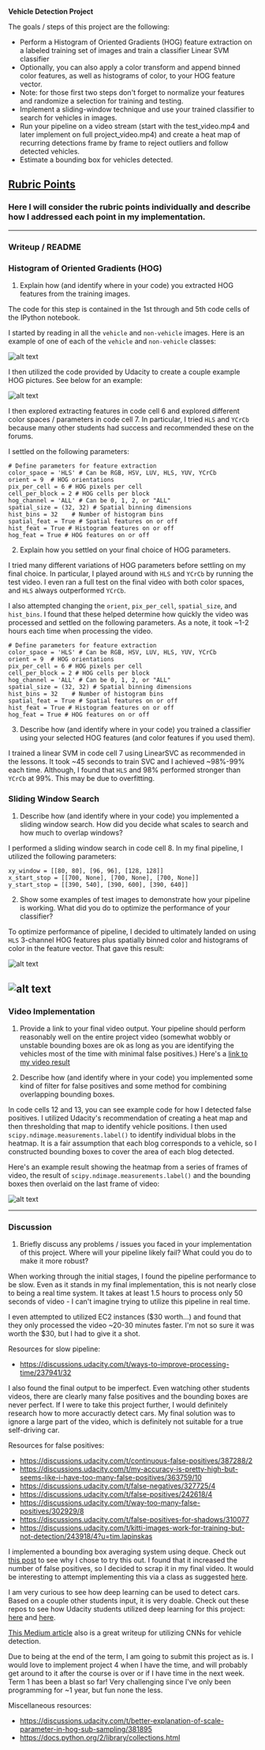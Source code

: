 **Vehicle Detection Project**

The goals / steps of this project are the following:

* Perform a Histogram of Oriented Gradients (HOG) feature extraction on a labeled training set of images and train a classifier Linear SVM classifier
* Optionally, you can also apply a color transform and append binned color features, as well as histograms of color, to your HOG feature vector. 
* Note: for those first two steps don't forget to normalize your features and randomize a selection for training and testing.
* Implement a sliding-window technique and use your trained classifier to search for vehicles in images.
* Run your pipeline on a video stream (start with the test_video.mp4 and later implement on full project_video.mp4) and create a heat map of recurring detections frame by frame to reject outliers and follow detected vehicles.
* Estimate a bounding box for vehicles detected.

## [Rubric Points](https://review.udacity.com/#!/rubrics/513/view)
### Here I will consider the rubric points individually and describe how I addressed each point in my implementation.  

---
### Writeup / README

### Histogram of Oriented Gradients (HOG)

1. Explain how (and identify where in your code) you extracted HOG features from the training images.

The code for this step is contained in the 1st through and 5th code cells of the IPython notebook.

I started by reading in all the `vehicle` and `non-vehicle` images.  Here is an example of one of each of the `vehicle` and `non-vehicle` classes:

![alt text](https://github.com/tlapinsk/CarND-Vehicle-Detection/blob/master/example_images/car_noncar.png?raw=true "Car and Non-Car")

I then utilized the code provided by Udacity to create a couple example HOG pictures. See below for an example:

![alt text](https://github.com/tlapinsk/CarND-Vehicle-Detection/blob/master/example_images/HOG.png?raw=true "HOG")

I then explored extracting features in code cell 6 and explored different color spaces / parameters in code cell 7. In particular, I tried `HLS` and `YCrCb` because many other students had success and recommended these on the forums. 

I settled on the following parameters:

	# Define parameters for feature extraction
	color_space = 'HLS' # Can be RGB, HSV, LUV, HLS, YUV, YCrCb
	orient = 9  # HOG orientations
	pix_per_cell = 6 # HOG pixels per cell
	cell_per_block = 2 # HOG cells per block
	hog_channel = 'ALL' # Can be 0, 1, 2, or "ALL"
	spatial_size = (32, 32) # Spatial binning dimensions
	hist_bins = 32    # Number of histogram bins
	spatial_feat = True # Spatial features on or off
	hist_feat = True # Histogram features on or off
	hog_feat = True # HOG features on or off

2. Explain how you settled on your final choice of HOG parameters.

I tried many different variations of HOG parameters before settling on my final choice. In particular, I played around with `HLS` and `YCrCb` by running the test video. I even ran a full test on the final video with both color spaces, and `HLS` always outperformed `YCrCb`.

I also attempted changing the `orient`, `pix_per_cell`, `spatial_size`, and `hist_bins`. I found that these helped determine how quickly the video was processed and settled on the following parameters. As a note, it took ~1-2 hours each time when processing the video.

	# Define parameters for feature extraction
	color_space = 'HLS' # Can be RGB, HSV, LUV, HLS, YUV, YCrCb
	orient = 9  # HOG orientations
	pix_per_cell = 6 # HOG pixels per cell
	cell_per_block = 2 # HOG cells per block
	hog_channel = 'ALL' # Can be 0, 1, 2, or "ALL"
	spatial_size = (32, 32) # Spatial binning dimensions
	hist_bins = 32    # Number of histogram bins
	spatial_feat = True # Spatial features on or off
	hist_feat = True # Histogram features on or off
	hog_feat = True # HOG features on or off

3. Describe how (and identify where in your code) you trained a classifier using your selected HOG features (and color features if you used them).

I trained a linear SVM in code cell 7 using LinearSVC as recommended in the lessons. It took ~45 seconds to train SVC and I achieved ~98%-99% each time. Although, I found that `HLS` and 98% performed stronger than `YCrCb` at 99%. This may be due to overfitting.

### Sliding Window Search

1. Describe how (and identify where in your code) you implemented a sliding window search.  How did you decide what scales to search and how much to overlap windows?

I performed a sliding window search in code cell 8. In my final pipeline, I utilized the following parameters:

	xy_window = [[80, 80], [96, 96], [128, 128]]
	x_start_stop = [[700, None], [700, None], [700, None]]
	y_start_stop = [[390, 540], [390, 600], [390, 640]]

2. Show some examples of test images to demonstrate how your pipeline is working.  What did you do to optimize the performance of your classifier?

To optimize performance of pipeline, I decided to ultimately landed on using `HLS` 3-channel HOG features plus spatially binned color and histograms of color in the feature vector. That gave this result:

![alt text](https://github.com/tlapinsk/CarND-Vehicle-Detection/blob/master/example_images/classify.png?raw=true "Example 1")

![alt text](https://github.com/tlapinsk/CarND-Vehicle-Detection/blob/master/example_images/classify2.png?raw=true "Example 2")
---

### Video Implementation

1. Provide a link to your final video output.  Your pipeline should perform reasonably well on the entire project video (somewhat wobbly or unstable bounding boxes are ok as long as you are identifying the vehicles most of the time with minimal false positives.)
Here's a [link to my video result](./project_video_output.mp4)


2. Describe how (and identify where in your code) you implemented some kind of filter for false positives and some method for combining overlapping bounding boxes.

In code cells 12 and 13, you can see example code for how I detected false positives. I utilized Udacity's recommendation of creating a heat map and then thresholding that map to identify vehicle positions. I then used `scipy.ndimage.measurements.label()` to identify individual blobs in the heatmap. It is a fair assumption that each blog corresponds to a vehicle, so I constructed bounding boxes to cover the area of each blog detected.

Here's an example result showing the heatmap from a series of frames of video, the result of `scipy.ndimage.measurements.label()` and the bounding boxes then overlaid on the last frame of video:

![alt text](https://github.com/tlapinsk/CarND-Vehicle-Detection/blob/master/example_images/heatmap2.png?raw=true "Heatmap")

---

### Discussion

1. Briefly discuss any problems / issues you faced in your implementation of this project.  Where will your pipeline likely fail?  What could you do to make it more robust?

When working through the initial stages, I found the pipeline performance to be slow. Even as it stands in my final implementation, this is not nearly close to being a real time system. It takes at least 1.5 hours to process only 50 seconds of video - I can't imagine trying to utilize this pipeline in real time. 

I even attempted to utilized EC2 instances ($30 worth...) and found that they only processed the video ~20-30 minutes faster. I'm not so sure it was worth the $30, but I had to give it a shot.

Resources for slow pipeline:
- https://discussions.udacity.com/t/ways-to-improve-processing-time/237941/32

I also found the final output to be imperfect. Even watching other students videos, there are clearly many false positives and the bounding boxes are never perfect. If I were to take this project further, I would definitely research how to more accuractly detect cars. My final solution was to ignore a large part of the video, which is definitely not suitable for a true self-driving car.

Resources for false positives:
- https://discussions.udacity.com/t/continuous-false-positives/387288/2
- https://discussions.udacity.com/t/my-accuracy-is-pretty-high-but-seems-like-i-have-too-many-false-positives/363759/10
- https://discussions.udacity.com/t/false-negatives/327725/4
- https://discussions.udacity.com/t/false-positives/242618/4
- https://discussions.udacity.com/t/way-too-many-false-positives/302929/8
- https://discussions.udacity.com/t/false-positives-for-shadows/310077
- https://discussions.udacity.com/t/kitti-images-work-for-training-but-not-detection/243918/4?u=tim.lapinskas

I implemented a bounding box averaging system using deque. Check out [this post](https://discussions.udacity.com/t/wobbly-box-during-video-detection/231487/20?u=tim.lapinskas) to see why I chose to try this out. I found that it increased the number of false positives, so I decided to scrap it in my final video. It would be interesting to attempt implementing this via a class as suggested [here](https://discussions.udacity.com/t/wobbly-box-during-video-detection/231487/4?u=tim.lapinskas).

I am very curious to see how deep learning can be used to detect cars. Based on a couple other students input, it is very doable. Check out these repos to see how Udacity students utilized deep learning for this project: [here](https://github.com/xslittlegrass/CarND-Vehicle-Detection/blob/master/vehicle%20detection.ipynb) and [here](https://github.com/subodh-malgonde/vehicle-detection/blob/master/Vehicle_Detection.ipynb).

[This Medium article](https://medium.com/towards-data-science/vehicle-detection-and-tracking-44b851d70508) also is a great writeup for utilizing CNNs for vehicle detection.

Due to being at the end of the term, I am going to submit this project as is. I would love to implement project 4 when I have the time, and will probably get around to it after the course is over or if I have time in the next week. Term 1 has been a blast so far! Very challenging since I've only been programming for ~1 year, but fun none the less.

Miscellaneous resources:
- https://discussions.udacity.com/t/better-explanation-of-scale-parameter-in-hog-sub-sampling/381895
- https://docs.python.org/2/library/collections.html